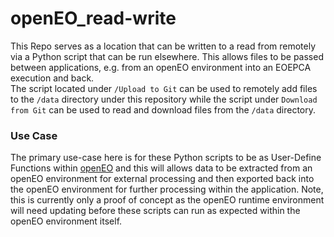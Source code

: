 # openEO_read-write

This Repo serves as a location that can be written to a read from remotely via a Python script that can be run elsewhere. This allows files to be passed between applications, e.g. from an openEO environment into an EOEPCA execution and back.  
The script located under `/Upload to Git` can be used to remotely add files to the `/data` directory under this repository while the script under `Download from Git` can be used to read and download files from the `/data` directory.

### Use Case
The primary use-case here is for these Python scripts to be as User-Define Functions within [openEO](https://processes.openeo.org/#run_udf) and this will allows data to be extracted from an openEO environment for external processing and then exported back into the openEO environment for further processing within the application.
Note, this is currently only a proof of concept as the openEO runtime environment will need updating before these scripts can run as expected within the openEO environment itself.

